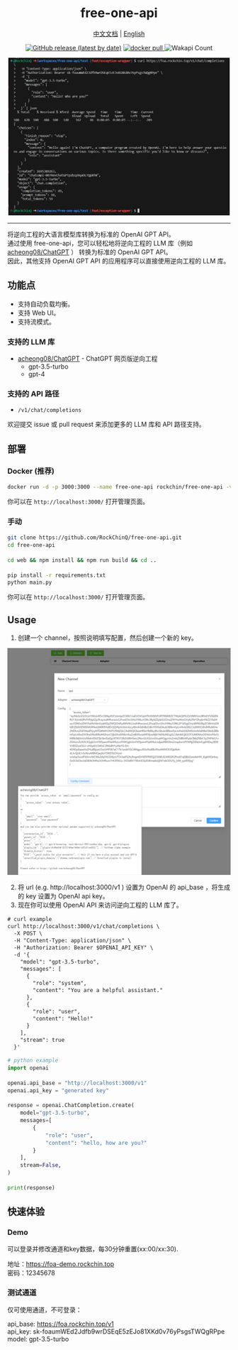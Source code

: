 <div align="center">

# free-one-api

[中文文档](README.md) | [English](README_en.md)

[![GitHub release (latest by date)](https://img.shields.io/github/v/release/RockChinQ/free-one-api)](https://github.com/RockChinQ/free-one-api/releases/latest)
<a href="https://hub.docker.com/repository/docker/rockchin/free-one-api">
    <img src="https://img.shields.io/docker/pulls/rockchin/free-one-api?color=blue" alt="docker pull">
  </a>
![Wakapi Count](https://wakapi.dev/api/badge/RockChinQ/interval:any/project:free-one-api)

<img width="500" alt="image" src="assets/feature.png">

</div>
<hr>

将逆向工程的大语言模型库转换为标准的 OpenAI GPT API。  
通过使用 free-one-api，您可以轻松地将逆向工程的 LLM 库（例如 [acheong08/ChatGPT](https://github.com/acheong08/ChatGPT) ） 转换为标准的 OpenAI GPT API。  
因此，其他支持 OpenAI GPT API 的应用程序可以直接使用逆向工程的 LLM 库。

## 功能点

- 支持自动负载均衡。
- 支持 Web UI。
- 支持流模式。

### 支持的 LLM 库

- [acheong08/ChatGPT](https://github.com/acheong08/ChatGPT) - ChatGPT 网页版逆向工程
    - gpt-3.5-turbo
    - gpt-4

### 支持的 API 路径

- `/v1/chat/completions`

欢迎提交 issue 或 pull request 来添加更多的 LLM 库和 API 路径支持。

## 部署

### Docker (推荐)

```bash
docker run -d -p 3000:3000 --name free-one-api rockchin/free-one-api -v ./data:/app/data
```

你可以在 `http://localhost:3000/` 打开管理页面。

### 手动

```bash
git clone https://github.com/RockChinQ/free-one-api.git
cd free-one-api

cd web && npm install && npm run build && cd ..

pip install -r requirements.txt
python main.py
```

你可以在 `http://localhost:3000/` 打开管理页面。

## Usage

1. 创建一个 channel，按照说明填写配置，然后创建一个新的 key。

![add_channel](assets/add_channel.png)

2. 将 url (e.g. http://localhost:3000/v1 ) 设置为 OpenAI 的 api_base ，将生成的 key 设置为 OpenAI api key。
3. 现在你可以使用 OpenAI API 来访问逆向工程的 LLM 库了。

```curl
# curl example
curl http://localhost:3000/v1/chat/completions \
  -X POST \
  -H "Content-Type: application/json" \
  -H "Authorization: Bearer $OPENAI_API_KEY" \
  -d '{
    "model": "gpt-3.5-turbo",
    "messages": [
      {
        "role": "system",
        "content": "You are a helpful assistant."
      },
      {
        "role": "user",
        "content": "Hello!"
      }
    ],
    "stream": true
  }'
```

```python
# python example
import openai

openai.api_base = "http://localhost:3000/v1"
openai.api_key = "generated key"

response = openai.ChatCompletion.create(
    model="gpt-3.5-turbo",
    messages=[
        {
            "role": "user",
            "content": "hello, how are you?"
        }
    ],
    stream=False,
)

print(response)
```

## 快速体验

### Demo

可以登录并修改通道和key数据，每30分钟重置(xx:00/xx:30).

地址：https://foa-demo.rockchin.top  
密码：12345678  

### 测试通道

仅可使用通道，不可登录：

api_base: https://foa.rockchin.top/v1  
api_key: sk-foaumWEd2Jdfb9wrDSEqE5zEJo81XKd0v76yPsgsTWQgRPpe  
model: gpt-3.5-turbo  
